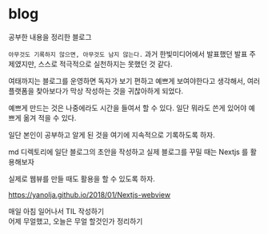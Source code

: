 # blog

공부한 내용을 정리한 블로그

`아무것도 기록하지 않으면, 아무것도 남지 않는다.` 과거 한빛미디어에서 발표했던 발표 주제였지만, 스스로 적극적으로 실천하지는 못했던 것 같다.

여태까지는 블로그를 운영하면 독자가 보기 편하고 예쁘게 보여야한다고 생각해서, 여러 플랫폼을 찾아보다가 막상 작성하는 것을 귀찮아하게 되었다.

예쁘게 만드는 것은 나중에라도 시간을 들여서 할 수 있다. 일단 뭐라도 쓴게 있어야 예쁘게 옮겨 적을 수 있다.

일단 본인이 공부하고 알게 된 것을 여기에 지속적으로 기록하도록 하자.

md 디렉토리에 일단 블로그의 초안을 작성하고 실제 블로그를 꾸밀 때는 Nextjs 를 활용해보자

실제로 웹뷰를 만들 때도 활용을 할 수 있도록 하자.

https://yanolja.github.io/2018/01/Nextjs-webview

매일 아침 일어나서 TIL 작성하기 <br>
어제 무얼했고, 오늘은 무얼 할것인가 정리하기
